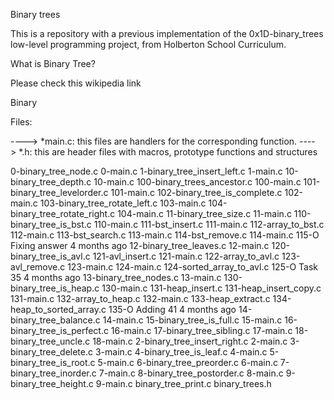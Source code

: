 Binary trees

This is a repository with a previous implementation of the 0x1D-binary_trees low-level programming project, from Holberton School Curriculum.

What is Binary Tree?

Please check this wikipedia link

Binary

Files:

----> *main.c: this files are handlers for the corresponding function. ----> *.h: this are header files with macros, prototype functions and structures

0-binary_tree_node.c
0-main.c
1-binary_tree_insert_left.c
1-main.c
10-binary_tree_depth.c
10-main.c
100-binary_trees_ancestor.c
100-main.c
101-binary_tree_levelorder.c
101-main.c
102-binary_tree_is_complete.c
102-main.c
103-binary_tree_rotate_left.c
103-main.c
104-binary_tree_rotate_right.c
104-main.c
11-binary_tree_size.c
11-main.c
110-binary_tree_is_bst.c
110-main.c
111-bst_insert.c
111-main.c
112-array_to_bst.c
112-main.c
113-bst_search.c
113-main.c
114-bst_remove.c
114-main.c
115-O Fixing answer 4 months ago
12-binary_tree_leaves.c
12-main.c
120-binary_tree_is_avl.c
121-avl_insert.c
121-main.c
122-array_to_avl.c
123-avl_remove.c
123-main.c
124-main.c
124-sorted_array_to_avl.c
125-O Task 35 4 months ago
13-binary_tree_nodes.c
13-main.c
130-binary_tree_is_heap.c
130-main.c
131-heap_insert.c
131-heap_insert_copy.c
131-main.c
132-array_to_heap.c
132-main.c
133-heap_extract.c
134-heap_to_sorted_array.c
135-O Adding 41 4 months ago
14-binary_tree_balance.c
14-main.c
15-binary_tree_is_full.c
15-main.c
16-binary_tree_is_perfect.c
16-main.c
17-binary_tree_sibling.c
17-main.c
18-binary_tree_uncle.c
18-main.c
2-binary_tree_insert_right.c
2-main.c
3-binary_tree_delete.c
3-main.c
4-binary_tree_is_leaf.c
4-main.c
5-binary_tree_is_root.c
5-main.c
6-binary_tree_preorder.c
6-main.c
7-binary_tree_inorder.c
7-main.c
8-binary_tree_postorder.c
8-main.c
9-binary_tree_height.c
9-main.c
binary_tree_print.c
binary_trees.h
